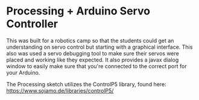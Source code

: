 # Processing + Arduino Servo Controller

This was built for a robotics camp so that the students could get an understanding on servo control but starting with a graphical interface. This also was used a servo debugging tool to make sure their servos were placed and working like they expected. It also provides a javax dialog window to easily make sure that you're connected to the correct port for your Arduino.

The Processing sketch utilizes the ControlP5 library, found here: https://www.sojamo.de/libraries/controlP5/
